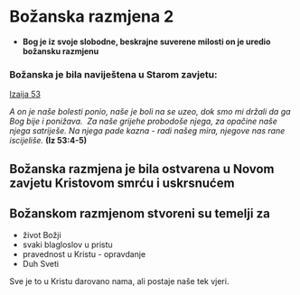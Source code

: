 # Božanska razmjena 2

<!-- trebao bih dati sva pisma za Božansku razmjenu ❗ -->
 
 - **Bog je  iz svoje slobodne, beskrajne suverene milosti on je uredio  božansku razmjenu**

### Božanska je bila naviještena u Starom zavjetu:
[Izaija 53](../3.Biblijski%20tekstovi/Izaija-53.md)

 *A on je naše bolesti ponio, naše je boli na se uzeo, dok smo mi držali da ga Bog bije i ponižava.*
 *Za naše grijehe probodoše njega, za opačine naše njega satriješe. Na njega pade kazna - radi našeg mira, njegove nas rane iscijeliše.* **(Iz 53:4-5)**

## Božanska razmjena je bila ostvarena u Novom zavjetu Kristovom smrću i uskrsnućem


## Božanskom razmjenom stvoreni su temelji za 
- život Božji
- svaki blagloslov u pristu
- pravednost u Kristu - opravdanje
- Duh Sveti


Sve je to u Kristu darovano nama, ali postaje naše tek vjeri.


